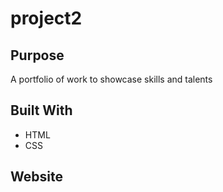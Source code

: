 # project2

## Purpose
A portfolio of work to showcase skills and talents

## Built With
* HTML
* CSS

## Website
